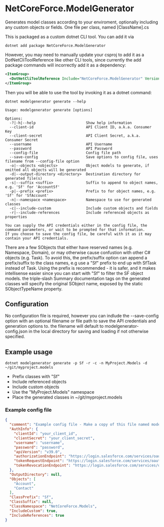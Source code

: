# NetCoreForce.ModelGenerator  

Generates model classes according to your enviroment, optionally including any custom objects or fields. One file per class, named [ClassName].cs

This is packaged as a custom dotnet CLI tool. You can add it via
```
dotnet add package NetCoreForce.ModelGenerator
```
However, you may need to manually update your csproj to add it as a DotNetCliToolReference like other CLI tools, since currently the add package commands will incorrectly add it as a dependency:

```xml
<ItemGroup>
  <DotNetCliToolReference Include="NetCoreForce.ModelGenerator" Version="X.X.X" />
</ItemGroup>
```

Then you will be able to use the tool by invoking it as a dotnet command:
```
dotnet modelgenerator generate --help

Usage: modelgenerator generate [options]

Options:
  -?|-h|--help                       Show help information
  --client-id                        API Client ID, a.k.a. Consumer Key
  --client-secret                    API Client Secret, a.k.a. Consumer Secret
  --username                         API Username
  --password                         API Password
  --config-file                      Config file path
  --save-config                      Save options to config file, uses filename from --config-file option
  -o|--objects <objects>             Object models to generate, if omitted all objects will be generated
  -d|--output-directory <directory>  Destination directory for generated file(s)
  -s|--suffix <suffix>               Suffix to append to object names, e.g. 'Sf' for 'AccountSf'
  -p|--prefix <prefix>               Prefix to for object names, e.g. 'Sf' for 'SfAccount'
  -n|--namespace <namespace>         Namespace to use for generated classes
  -c|--include-custom                Include custom objects and fields
  -r|--include-references            Include referenced objects as properties

You can supply the API credentials either in the config file, the command parameters, or wait to be prompted for that information.
If you choose to save the config file, be careful with it as it may contain your API credentials.
```

  There are a few SObjects that either have reserved names (e.g. Namespace, Domain), or may otherwise cause confustion with other C# objects (e.g. Task).
  To avoid this, the prefix/suffix option can append a prefix/suffix to the class names, e.g use a "Sf" prefix to end up with SfTask instead of Task.
  Using the prefix is recommended - it is safer, and it makes intellisense easier since you can start with "Sf" to filter the SF object models.
  the triple-slash Summary documentation tags on the generated classes will specify the original SObject name, exposed by the static SObjectTypeName property.

## Configuration

No configuration file is required, however you can indlude the --save-config option with an optional filename or file path to save the API credentials and generation options to. the filename will default to modelgenerator-config.json in the local directory for saving and loading if not otherwise specified.

## Example usage
  ```
  dotnet modelgenerator generate -p Sf -r -c -n MyProject.Models -d ~/git/myproject.models 
  ```
  * Prefix classes with "Sf"
  * Include referenced objects
  * Include custom objects
  * Use the "MyProject.Models" namespace
  * Place the generated classes in ~/git/myproject.models

### Example config file
```json
{
  "comment": "Example config file - Make a copy of this file named modegenerator_config.json with your login info",
  "AuthInfo": {    
    "clientId": "your_client_id",
    "clientSecret": "your_client_secret",
    "username": "username",
    "password": "password",
    "apiVersion": "v39.0",
    "authorizationEndpoint": "https://login.salesforce.com/services/oauth2/authorize",
    "tokenRequestEndpoint": "https://login.salesforce.com/services/oauth2/token",
    "tokenRevocationEndpoint": "https://login.salesforce.com/services/oauth2/revoke"
  },
  "OutputDirectory": null,
  "Objects": [
    "Account",
    "Contact"
  ],
  "ClassPrefix": "Sf",
  "ClassSuffix": null,
  "ClassNamespace": "NetCoreForce.Models",
  "IncludeCustom": true,
  "IncludeReferences": true
}
```
